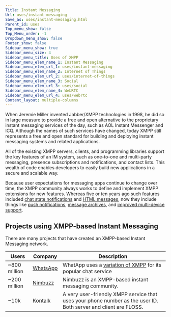 ```yaml
---
Title: Instant Messaging
Url: uses/instant-messaging
Save_as: uses/instant-messaging.html
Parent_id: uses
Top_menu_show: false
Top_Menu_order: -1
Dropdown_menu_show: false
Footer_show: false
Sidebar_menu_show: true
Sidebar_menu_size: 4
Sidebar_menu_title: Uses of XMPP
Sidebar_menu_elem_name_1: Instant Messaging
Sidebar_menu_elem_url_1: uses/instant-messaging
Sidebar_menu_elem_name_2: Internet of Things
Sidebar_menu_elem_url_2: uses/internet-of-things
Sidebar_menu_elem_name_3: Social
Sidebar_menu_elem_url_3: uses/social
Sidebar_menu_elem_name_4: WebRTC
Sidebar_menu_elem_url_4: uses/webrtc
Content_layout: multiple-columns
---
```


When Jeremie Miller invented Jabber/XMPP technologies in 1998, he did so in large measure to provide a free and open alternative to the proprietary instant messaging services of the day, such as AOL Instant Messenger and ICQ. Although the names of such services have changed, today XMPP still represents a free and open standard for building and deploying instant messaging systems and related applications.

All of the existing XMPP servers, clients, and programming libraries support the key features of an IM system, such as one-to-one and multi-party messaging, presence subscriptions and notifications, and contact lists. This wealth of code enables developers to easily build new applications in a secure and scalable way.

Because user expectations for messaging apps continue to change over time, the XMPP community always works to define and implement XMPP extensions for new features. Whereas five or ten years ago such features included [chat state notifications](/extensions/xep-0085.html) and [HTML messages](/extensions/xep-0071.html), now they include things like [push notifications](/extensions/xep-0357.html), [message archives](/extensions/xep-0313.html), and [improved multi-device support](/extensions/xep-0280.html).

## Projects using XMPP-based Instant Messaging

There are many projects that have created an XMPP-based Instant Messaging network.

| Users        | Company                         | Description                            |
|--------------|---------------------------------|----------------------------------------|
| ~800 million | [WhatsApp](http://whatsapp.com) | WhatApp uses a [variation of XMPP](https://github.com/WHAnonymous/Chat-API/wiki/FunXMPP-Protocol) for its popular chat service | 
| ~200 million | [Nimbuzz](http://nimbuzz.com)   | Nimbuzz is an XMPP-based instant messaging community. |
|    ~10k      | [Kontalk](http://kontalk.org)   | A very user-friendly XMPP service that uses your phone number as the user ID. Both server and client are FLOSS. |
